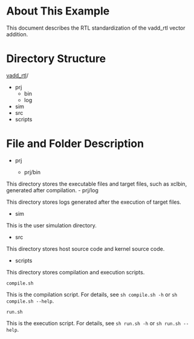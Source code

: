 # About This Example



This document describes the RTL standardization of the vadd_rtl vector addition.

# Directory Structure
[vadd_rtl](#vadd_rtl_dir)/
​	
- prj
  - bin
  - log
- sim
- src
- scripts

# File and Folder Description
* prj

  - prj/bin

This directory stores the executable files and target files, such as xclbin, generated after compilation.
	- prj/log

This directory stores logs generated after the execution of target files.
- sim

This is the user simulation directory.

- src

This directory stores host source code and kernel source code.


- scripts

This directory stores compilation and execution scripts.

	compile.sh

This is the compilation script. For details, see `sh compile.sh -h` or `sh compile.sh --help`.

	run.sh

This is the execution script. For details, see `sh run.sh -h` or `sh run.sh --help`.

